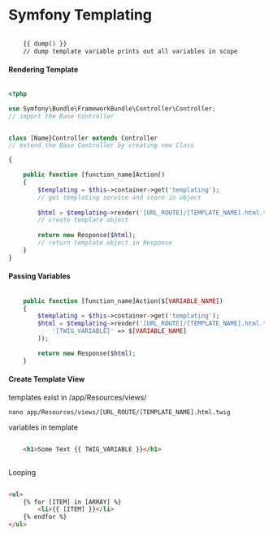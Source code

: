 Symfony Templating
==================

```html

    {{ dump() }}
    // dump template variable prints out all variables in scope


```

#### Rendering Template

```php

<?php

use Symfony\Bundle\FrameworkBundle\Controller\Controller;
// import the Base Controller 


class [Name}Controller extends Controller
// extend the Base Controller by creating new Class

{

    public function [function_name]Action()
    {
        $templating = $this->container->get('templating');
        // get templating service and store in object 
        
        $html = $templating->render('[URL_ROUTE]/[TEMPLATE_NAME].html.twig');
        // create template object 
        
        return new Response($html);
        // return template object in Response
    }
}

```

#### Passing Variables

``` php
 
    public function [function_name]Action($[VARIABLE_NAME])
    {
        $templating = $this->container->get('templating');
        $html = $templating->render('[URL_ROUTE]/[TEMPLATE_NAME].html.twig', array(
            '[TWIG_VARIABLE]' => $[VARIABLE_NAME]
        ));

        return new Response($html);
    }

```


#### Create Template View

templates exist in /app/Resources/views/

    nano app/Resources/views/[URL_ROUTE/[TEMPLATE_NAME].html.twig


variables in template


```html

    <h1>Some Text {{ TWIG_VARIABLE }}</h1>
    

```


Looping

```html

<ul>
    {% for [ITEM] in [ARRAY] %}
        <li>{{ [ITEM] }}</li>
    {% endfor %}
</ul>



```
